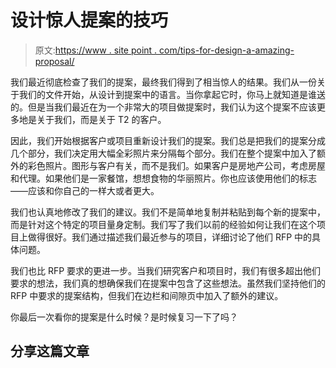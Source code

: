 # 设计惊人提案的技巧

> 原文:[https://www . site point . com/tips-for-design-a-amazing-proposal/](https://www.sitepoint.com/tips-for-designing-an-amazing-proposal/)

我们最近彻底检查了我们的提案，最终我们得到了相当惊人的结果。我们从一份关于我们的文件开始，从设计到提案中的语言。当你拿起它时，你马上就知道是谁送的。但是当我们最近在为一个非常大的项目做提案时，我们认为这个提案不应该更多地是关于我们，而是关于 T2 的客户。

因此，我们开始根据客户或项目重新设计我们的提案。我们总是把我们的提案分成几个部分，我们决定用大幅全彩照片来分隔每个部分。我们在整个提案中加入了额外的彩色照片。图形与客户有关，而不是我们。如果客户是房地产公司，考虑房屋和代理。如果他们是一家餐馆，想想食物的华丽照片。你也应该使用他们的标志——应该和你自己的一样大或者更大。

我们也认真地修改了我们的建议。我们不是简单地复制并粘贴到每个新的提案中，而是针对这个特定的项目量身定制。我们写了我们以前的经验如何让我们在这个项目上做得很好。我们通过描述我们最近参与的项目，详细讨论了他们 RFP 中的具体问题。

我们也比 RFP 要求的更进一步。当我们研究客户和项目时，我们有很多超出他们要求的想法，我们真的想确保我们在提案中包含了这些想法。虽然我们坚持他们的 RFP 中要求的提案结构，但我们在边栏和间隙页中加入了额外的建议。

你最后一次看你的提案是什么时候？是时候复习一下了吗？

## 分享这篇文章